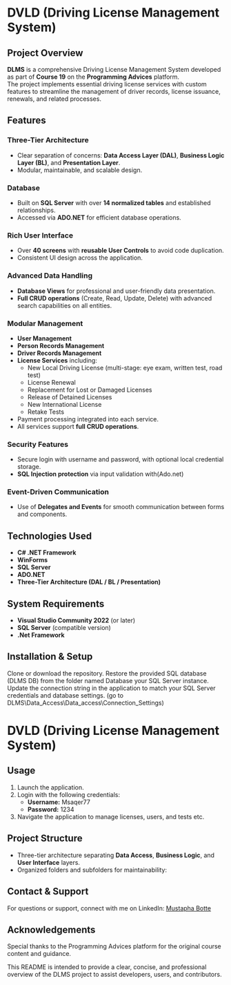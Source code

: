# DVLD (Driving License Management System)

## Project Overview
**DLMS** is a comprehensive Driving License Management System developed as part of **Course 19** on the **Programming Advices** platform.  
The project implements essential driving license services with custom features to streamline the management of driver records, license issuance, renewals, and related processes.



## Features

### Three-Tier Architecture
- Clear separation of concerns: **Data Access Layer (DAL)**, **Business Logic Layer (BL)**, and **Presentation Layer**.
- Modular, maintainable, and scalable design.

### Database
- Built on **SQL Server** with over **14 normalized tables** and established relationships.
- Accessed via **ADO.NET** for efficient database operations.

### Rich User Interface
- Over **40 screens** with **reusable User Controls** to avoid code duplication.
- Consistent UI design across the application.

### Advanced Data Handling
- **Database Views** for professional and user-friendly data presentation.
- **Full CRUD operations** (Create, Read, Update, Delete) with advanced search capabilities on all entities.

### Modular Management
- **User Management**
- **Person Records Management**
- **Driver Records Management**
- **License Services** including:
  - New Local Driving License (multi-stage: eye exam, written test, road test)
  - License Renewal
  - Replacement for Lost or Damaged Licenses
  - Release of Detained Licenses
  - New International License
  - Retake Tests
- Payment processing integrated into each service.
- All services support **full CRUD operations**.

### Security Features
- Secure login with username and password, with optional local credential storage.
- **SQL Injection protection** via input validation with(Ado.net)

### Event-Driven Communication
- Use of **Delegates and Events** for smooth communication between forms and components.



## Technologies Used
- **C# .NET Framework**
- **WinForms**
- **SQL Server**
- **ADO.NET**
- **Three-Tier Architecture (DAL / BL / Presentation)**



## System Requirements
- **Visual Studio Community 2022** (or later)
- **SQL Server** (compatible version)
- **.Net Framework**



## Installation & Setup
Clone or download the repository.
Restore the provided SQL database (DLMS DB) from the folder named Database your SQL Server instance.
Update the connection string in the application to match your SQL Server credentials and database settings.
(go to DLMS\Data_Access\Data_access\Connection_Settings)

# DVLD (Driving License Management System)

## Usage
1. Launch the application.
2. Login with the following credentials:
   - **Username:** Msaqer77
   - **Password:** 1234
3. Navigate the application to manage licenses, users, and tests etc.



## Project Structure
- Three-tier architecture separating **Data Access**, **Business Logic**, and **User Interface** layers.
- Organized folders and subfolders for maintainability:

## Contact & Support
For questions or support, connect with me on LinkedIn:
[Mustapha Botte](https://www.linkedin.com/in/mustapha-botte-559449327/)

## Acknowledgements
Special thanks to the Programming Advices platform for the original course content and guidance.

This README is intended to provide a clear, concise, and professional overview of the DLMS project to assist developers, users, and contributors.

